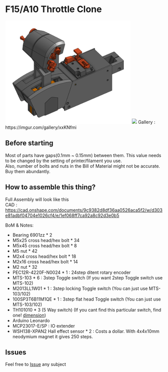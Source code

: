 # F15/A10 Throttle Clone
<img src="https://github.com/tiktrimo/F15-A10-Throttle/blob/main/F15A10%20throttle%20cad%20rendering.png" width="400">
<img src="https://github.com/tiktrimo/F15-A10-Throttle/blob/main/thumbnail.JPG" width="400">
Gallery : https://imgur.com/gallery/xxKNfmi

## Before starting
Most of parts have gaps(0.1mm ~ 0.15mm) between them. This value needs to be changed by the setting of printer/filament you use. <br>
Also, number of bolts and nuts in the Bill of Material might not be accurate. Buy them abundantly.


## How to assemble this thing?
Full Assembly will look like this<br>
CAD : https://cad.onshape.com/documents/9c9382d8df36aa0526aca5f2/w/d303e81adbf04704e1026cf4/e/1ef068ff7ca92a8c92d3e0b5 <br>

BoM & Notes:<br>
- Bearing 6901zz * 2
- M5x25 cross head/hex bolt * 34
- M5x45 cross head/hex bolt * 8
- M5 nut * 42
- M2x4 cross head/hex bolt * 18
- M2x16 cross head/hex bolt * 14
- M2 nut * 32
- PEC12R-4220F-N0024 * 1 : 24step ditent rotary encoder
- MTS-103 * 6 : 3step Toggle switch (If you want 2step Toggle switch use MTS-102)
- M2013LL1W01 * 1 : 3step locking Toggle switch (You can just use MTS-103/102)
- 100SP3T6B11M1QE * 1 : 3step flat head Toggle switch (You can just use MTS-103/102)
- TH101010 * 3 (5 Way switch) (If you cant find this particular switch, find one! [dimension](https://github.com/tiktrimo/MIG23MLD-Joystick-Gimbal/blob/main/images/Image%20001.png))
- Arduino Leonardo
- MCP23017-E/SP : IO extender
- WSH138-XPAN2 Hall effect sensor * 2 : Costs a dollar. With 4x4x10mm neodymium magnet it gives 250 steps.

## Issues
Feel free to [Issue](https://github.com/tiktrimo/F15-A10-Throttle/issues) any subject
